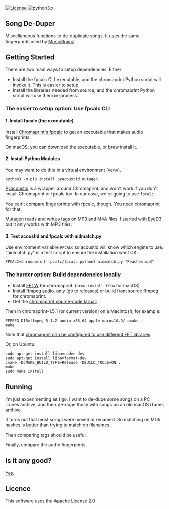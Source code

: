 [![License](https://img.shields.io/badge/license-Apache_2.0-blue.svg)](https://raw.githubusercontent.com/dblume/song-deduper/main/LICENSE)
![python3.x](https://img.shields.io/badge/python-3.x-green.svg)

## Song De-Duper

Miscellaneous functions to de-duplicate songs. It uses the same fingerprints used by [MusicBrainz](https://musicbrainz.org/).

## Getting Started

There are two main ways to setup dependencies. Either:

- Install the fpcalc CLI executable, and the chromaprint Python script will invoke it. This is easier to setup.
- Install the libraries needed from source, and the chromaprint Python script will use them in-process.

### The easier to setup option: Use fpcalc CLI

#### 1. Install fpcalc (the executable)

Install [Chromaprint's fpcalc](https://acoustid.org/chromaprint) to get an executable
that makes audio fingerprints.

On macOS, you can download the executable, or brew install it.

#### 2. Install Python Modules

You may want to do this in a virtual environment (venv).

    python3 -m pip install pyacoustid mutagen

[Pyacoustid](https://github.com/beetbox/pyacoustid) is a wrapper around Chromaprint,
and won't work if you don't install Chromaprint or fpcalc too. In our case, we're going to use `fpcalc`.

You can't compare fingerprints with fpcalc, though. You need chromaprint for that.

[Mutagen](https://github.com/quodlibet/mutagen) reads and writes tags on MP3 and M4A
files. I started with [EyeD3](https://github.com/nicfit/eyeD3) but it only works with
MP3 files.

#### 3. Test acoustid and fpcalc with aidmatch.py

Use environment variable `FPCALC` so acoustid will know which engine to use.
"aidmatch.py" is a test script to ensure the installation went OK.

    FPCALC=chromaprint-fpcalc/fpcalc python3 aidmatch.py "Peaches.mp3"

### The harder option: Build dependencies locally

- Install [FFTW](https://www.fftw.org/download.html) for chromaprint. (`brew install fftw` for macOS)
- Install [ffmpeg audio-only](https://github.com/acoustid/ffmpeg-build) (go to releases) or build from source [ffmpeg](https://ffmpeg.org/download.html) for chromaprint.
- Get the [chromaprint source-code tarball](https://acoustid.org/chromaprint).

Then in chromaprint-1.5.1 (or current version) on a Macintosh, for example:

    FFMPEG_DIR=ffmpeg-5.1.2-audio-x86_64-apple-macos10.9/ cmake .
    make

Note that [chromaprint can be configured to use different FFT libraries](https://github.com/acoustid/chromaprint#fft-library).

Or, on Ubuntu:

    sudo apt-get install libavcodec-dev
    sudo apt-get install libavformat-dev
    cmake -DCMAKE_BUILD_TYPE=Release -DBUILD_TOOLS=ON .
    make
    sudo make install

## Running

I'm just experimenting as I go. I want to de-dupe some songs on a PC iTunes archive,
and then de-dupe those with songs on an old macOS iTunes archive.

It turns out that most songs were moved or renamed. So matching on MD5 hashes is
better than trying to match on filenames.

Then comparing tags should be useful.

Finally, compare the audio fingerprints.

## Is it any good?

[Yes](https://news.ycombinator.com/item?id=3067434).

## Licence

This software uses the [Apache License 2.0](https://raw.githubusercontent.com/dblume/song-deduper/main/LICENSE)
